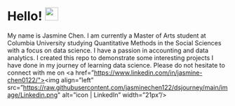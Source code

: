 # Hello! <img src="https://raw.githubusercontent.com/MartinHeinz/MartinHeinz/master/wave.gif" width="30px">
My name is Jasmine Chen. I am currently a Master of Arts student at Columbia University studying Quantitative Methods in the Social Sciences with a focus on data science. I have a passion in accounting and data analytics. I created this repo to demonstrate some interesting projects I have done in my journey of learning data science. Please do not hesitate to connect with me on <a href=”https://www.linkedin.com/in/jasmine-chen0122/"><img align=”left” src=”https://raw.githubusercontent.com/jasminechen122/dsjourney/main/image/Linkedin.png" alt=”icon | LinkedIn” width=”21px”/></a>
